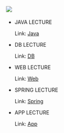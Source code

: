 # ![](http://bitcamp.co.kr/slider/5.png)

- JAVA LECTURE 

    Link: [Java](./java/)
    
- DB LECTURE

    Link: [DB](./db/)
    
- WEB LECTURE

    Link: [Web](./web/)
    
- SPRING LECTURE

    Link: [Spring](./framework/)
    
- APP LECTURE

    Link: [App](./app/)
    
    

